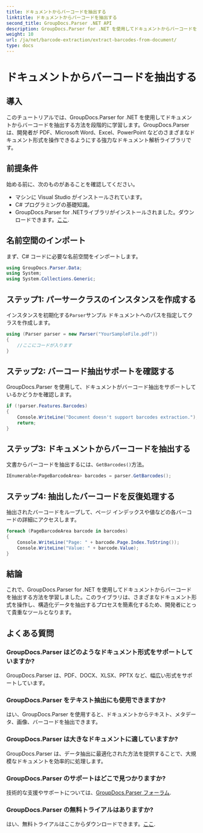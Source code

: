 ```yaml
---
title: ドキュメントからバーコードを抽出する
linktitle: ドキュメントからバーコードを抽出する
second_title: GroupDocs.Parser .NET API
description: GroupDocs.Parser for .NET を使用してドキュメントからバーコードを抽出する方法を学びます。ドキュメント処理機能を簡単に強化できます。
weight: 10
url: /ja/net/barcode-extraction/extract-barcodes-from-document/
type: docs
---
```

# ドキュメントからバーコードを抽出する

## 導入
このチュートリアルでは、GroupDocs.Parser for .NET を使用してドキュメントからバーコードを抽出する方法を段階的に学習します。GroupDocs.Parser は、開発者が PDF、Microsoft Word、Excel、PowerPoint などのさまざまなドキュメント形式を操作できるようにする強力なドキュメント解析ライブラリです。
## 前提条件
始める前に、次のものがあることを確認してください。
- マシンに Visual Studio がインストールされています。
- C# プログラミングの基礎知識。
-  GroupDocs.Parser for .NETライブラリがインストールされました。ダウンロードできます。[ここ](https://releases.groupdocs.com/parser/net/).

## 名前空間のインポート
まず、C# コードに必要な名前空間をインポートします。
```csharp
using GroupDocs.Parser.Data;
using System;
using System.Collections.Generic;
```
## ステップ1: パーサークラスのインスタンスを作成する
インスタンスを初期化する`Parser`サンプル ドキュメントへのパスを指定してクラスを作成します。
```csharp
using (Parser parser = new Parser("YourSampleFile.pdf"))
{
    //ここにコードが入ります
}
```
## ステップ2: バーコード抽出サポートを確認する
GroupDocs.Parser を使用して、ドキュメントがバーコード抽出をサポートしているかどうかを確認します。
```csharp
if (!parser.Features.Barcodes)
{
    Console.WriteLine("Document doesn't support barcodes extraction.");
    return;
}
```
## ステップ3: ドキュメントからバーコードを抽出する
文書からバーコードを抽出するには、`GetBarcodes()`方法。
```csharp
IEnumerable<PageBarcodeArea> barcodes = parser.GetBarcodes();
```
## ステップ4: 抽出したバーコードを反復処理する
抽出されたバーコードをループして、ページ インデックスや値などの各バーコードの詳細にアクセスします。
```csharp
foreach (PageBarcodeArea barcode in barcodes)
{
    Console.WriteLine("Page: " + barcode.Page.Index.ToString());
    Console.WriteLine("Value: " + barcode.Value);
}
```

## 結論
これで、GroupDocs.Parser for .NET を使用してドキュメントからバーコードを抽出する方法を学習しました。このライブラリは、さまざまなドキュメント形式を操作し、構造化データを抽出するプロセスを簡素化するため、開発者にとって貴重なツールとなります。

## よくある質問
### GroupDocs.Parser はどのようなドキュメント形式をサポートしていますか?
GroupDocs.Parser は、PDF、DOCX、XLSX、PPTX など、幅広い形式をサポートしています。
### GroupDocs.Parser をテキスト抽出にも使用できますか?
はい、GroupDocs.Parser を使用すると、ドキュメントからテキスト、メタデータ、画像、バーコードを抽出できます。
### GroupDocs.Parser は大きなドキュメントに適していますか?
GroupDocs.Parser は、データ抽出に最適化された方法を提供することで、大規模なドキュメントを効率的に処理します。
### GroupDocs.Parser のサポートはどこで見つかりますか?
技術的な支援やサポートについては、[GroupDocs.Parser フォーラム](https://forum.groupdocs.com/c/parser/17).
### GroupDocs.Parser の無料トライアルはありますか?
はい、無料トライアルはここからダウンロードできます。[ここ](https://releases.groupdocs.com/).